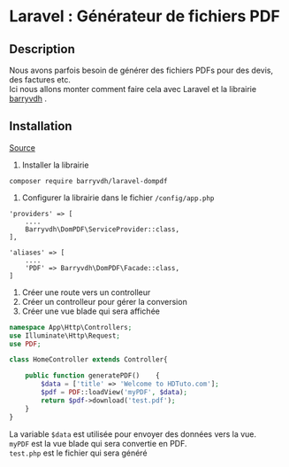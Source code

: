 # Laravel : Générateur de fichiers PDF

## Description

Nous avons parfois besoin de générer des fichiers PDFs pour des devis, des factures etc.  
Ici nous allons monter comment faire cela avec Laravel et la librairie [barryvdh](https://github.com/barryvdh/laravel-dompdf) .

## Installation

[Source](https://www.itsolutionstuff.com/post/laravel-57-generate-pdf-from-html-exampleexample.html)  

1. Installer la librairie 

```shell
composer require barryvdh/laravel-dompdf
```

1. Configurer la librairie dans le fichier `/config/app.php`

```shell
'providers' => [
	....
	Barryvdh\DomPDF\ServiceProvider::class,
],

'aliases' => [
	....
	'PDF' => Barryvdh\DomPDF\Facade::class,
]
```
1. Créer une route vers un controlleur
1. Créer un controlleur pour gérer la conversion
1. Créer une vue blade qui sera affichée

```php
namespace App\Http\Controllers;
use Illuminate\Http\Request;
use PDF;

class HomeController extends Controller{

    public function generatePDF()    {
        $data = ['title' => 'Welcome to HDTuto.com'];
        $pdf = PDF::loadView('myPDF', $data);
        return $pdf->download('test.pdf');
    }
}
```

La variable `$data` est utilisée pour envoyer des données vers la vue.  
`myPDF` est la vue blade qui sera convertie en PDF.  
`test.php` est le fichier qui sera généré

